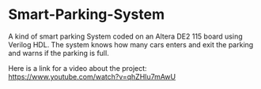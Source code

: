 # Smart-Parking-System
A kind of smart parking System coded on an Altera DE2 115 board using Verilog HDL. The system knows how many cars enters and exit the parking and warns if the parking is full.

Here is a link for a video about the project:
https://www.youtube.com/watch?v=qhZHIu7mAwU
